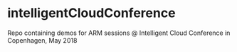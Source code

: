 # intelligentCloudConference
Repo containing demos for ARM sessions @ Intelligent Cloud Conference in Copenhagen, May 2018
